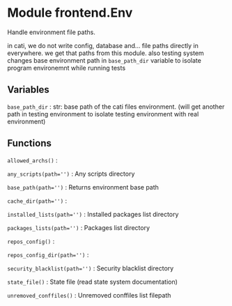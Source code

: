 Module frontend.Env
===================
Handle environment file paths.

in cati, we do not write config, database and... file paths directly in everywhere.
we get that paths from this module.
also testing system changes base environment path in `base_path_dir` variable
to isolate program environemnt while running tests

Variables
---------

    
`base_path_dir`
:   str: base path of the cati files environment.
    (will get another path in testing environment to isolate testing environment with real environment)

Functions
---------

    
`allowed_archs()`
:   

    
`any_scripts(path='')`
:   Any scripts directory

    
`base_path(path='')`
:   Returns environment base path

    
`cache_dir(path='')`
:   

    
`installed_lists(path='')`
:   Installed packages list directory

    
`packages_lists(path='')`
:   Packages list directory

    
`repos_config()`
:   

    
`repos_config_dir(path='')`
:   

    
`security_blacklist(path='')`
:   Security blacklist directory

    
`state_file()`
:   State file (read state system documentation)

    
`unremoved_conffiles()`
:   Unremoved conffiles list filepath